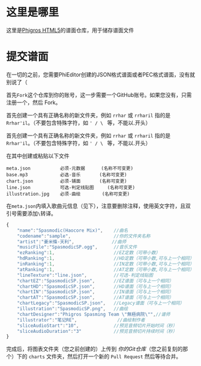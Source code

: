 # 这里是哪里

这里是[Phigros HTML5](https://github.com/HanHan233/phigros-html5)的谱面仓库，用于储存谱面文件

# 提交谱面

在一切的之前，您需要PhiEditor创建的JSON格式谱面或者PEC格式谱面，没有就别说了（

首先`Fork`这个仓库到你的账号，这一步需要一个GitHub账号。如果您没有，只需注册一个，然后 Fork。

首先创建一个具有正确名称的新文件夹，例如 `rrhar` 或 `rrharil` 指的是 `Rrhar'il`。（不要包含特殊字符，如 `' / \ ` 等，不能以.开头）

首先创建一个具有正确名称的新文件夹，例如 `rrhar` 或 `rrharil` 指的是 `Rrhar'il`。（不要包含特殊字符，如 `' / \ ` 等，不能以.开头）

在其中创建或粘贴以下文件
```
meta.json			必须-元数据		(名称不可变更)
base.mp3			必选-音乐		(名称可变更)
chart.json			必须-铺面		(名称可变更)
line.json			可选-判定线贴图	 (名称可变更)
illustration.jpg 	必须-曲绘		 (名称可变更)
```
在`meta.json`内填入歌曲元信息（见下），注意要删除注释，使用英文字符，且双引号需要添加`\`转译。
```javascript
{
	"name":"Spasmodic(Haocore Mix)",	//曲名
	"codename":"sample",				//你的文件夹名称
	"artist":"姜米條-天利",				//曲师
	"musicFile":"SpasmodicSP.ogg",		//音乐文件
	"ezRanking":1,						//EZ定数（可带小数）
	"hdRanking":1,						//HD定数（可带小数,可与上一个相同）
	"inRanking":1,						//IN定数（可带小数,可与上一个相同）
	"atRanking":1,						//AT定数（可带小数,可与上一个相同）
	"lineTexture":"line.json",			//可选-判定线贴图
	"chartEZ":"SpasmodicSP.json",		//EZ谱面（可与上一个相同）
	"chartHD":"SpasmodicSP.json",		//HD谱面（可与上一个相同）
	"chartIN":"SpasmodicSP.json",		//IN谱面（可与上一个相同）
	"chartAT":"SpasmodicSP.json",		//AT谱面（可与上一个相同）
	"chartLegacy":"SpasmodicSP.json",	//Legacy谱面（可与上一个相同）
	"illustration":"SpasmodicSP.png",	//曲绘
	"chartDesigner":"Phigros Spasming Team \"無極病院\"",//谱师
	"illustrator":"笔记RE",				//曲绘制作者
	"sliceAudioStart":"10",				//预览音频切片开始时间（秒）
	"sliceAudioDuration":"3"			//预览音频切片持续时间（秒）
}
```

完成后，将图表文件夹（您之前创建的）上传到 *你的Git仓库*（您之前复刻的那个）下的 `charts` 文件夹，然后打开一个新的 `Pull Request` 然后等待合并。